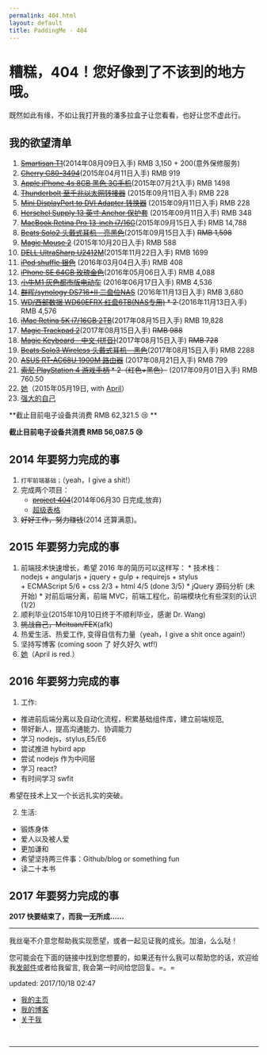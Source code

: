 ```yaml
---
permalink: 404.html
layout: default
title: PaddingMe - 404
---
```


# 糟糕，404！您好像到了不该到的地方哦。

既然如此有缘，不如让我打开我的潘多拉盒子让您看看，也好让您不虚此行。


## 我的欲望清单

  1. <del>[Smartisan T1](http://www.smartisan.cn/)</del>(2014年08月09日入手) RMB 3,150 + 200(意外保修服务)
  2. <del>[Cherry G80-3494](http://item.jd.com/372399.html)</del>(2015年04月11日入手) RMB 919
  1. <del>[Apple iPhone 4s 8GB 黑色 3G手机](https://item.jd.com/981822.html)</del>(2015年07月21入手) RMB 1498
  3. <del>[Thunderbolt 至千兆以太网转接器](https://www.apple.com/cn/shop/product/MD463FE/A/thunderbolt-to-gigabit-ethernet-adapter)</del> (2015年09月11日入手) RMB 228
  4. <del>[Mini DisplayPort to DVI Adapter 转换器](https://www.apple.com/cn/shop/product/MB570FE/B/mini-displayport-%E8%87%B3-dvi-%E8%BD%AC%E6%8D%A2%E5%99%A8)</del> (2015年09月11日入手) RMB 228
  5. <del>[Herschel Supply 13 英寸 Anchor 保护套](https://www.tactics.com/herschel-supply/anchor-sleeve-for-ipad-mini/chambray)</del> (2015年09月11日入手) RMB 348
  6. <del>[MacBook Retina Pro 13-inch i7/16G](http://store.apple.com/cn-k12/buy-mac/macbook-pro?product=ME866CH/A&step=config)</del>(2015年09月15日入手) RMB 14,788
  7. <del>[Beats Solo2 头戴式耳机 - 亮黑色](https://item.jd.hk/1986073002.html)</del>(2015年09月15日入手) <del>RMB 1,598</del>
  8. <del>[Magic Mouse 2](https://www.apple.com/cn/shop/product/MLA02CH/A/magic-mouse-2)</del> (2015年10月20日入手) RMB 588
  9. <del>[DELL UltraSharp U2412M](http://item.jd.com/493442.html)</del>(2015年11月22日入手) RMB 1699
  10. <del>[iPod shuffle 银色](https://www.amazon.com/Apple-shuffle-Generation-Discontinued-Manufacturer/dp/B001FA1NUK)</del> (2016年03月04日入手) RMB 408
  11. <del>[iPhone SE 64GB 玫瑰金色](https://www.apple.com/cn/iphone-se/)</del>(2016年05月06日入手) RMB 4,088
  12. <del>[小牛M1 灰色都市版电动车](https://item.jd.com/10375321742.html)</del> (2016年06月17日入手) RMB 4,536
  12. <del>[群晖/synology DS716+II 二盘位NAS](https://item.taobao.com/item.htm)</del> (2016年11月13日入手) RMB 3,680
  13. <del>[WD/西部数据 WD60EFRX 红盘6TB(NAS专用)](https://item.taobao.com/item.htm) * 2 </del> (2016年11月13日入手) RMB 4,576
  14. <del>[iMac Retina 5K i7/16GB 2TB](https://www.apple.com/cn/imac/)</del>(2017年08月15日入手) RMB 19,828
  15. <del>[Magic Trackpad 2](https://www.apple.com/cn/shop/product/MJ2R2CH/A/magic-trackpad-2)</del>(2017年08月15日入手) <del>RMB 988</del>
  16. <del>[Magic Keyboard - 中文 (拼音)](https://www.apple.com/cn/shop/product/MJ2R2CH/A/magic-trackpad-2)</del>(2017年08月15日入手) <del>RMB 728</del>
  17. <del>[Beats Solo3 Wireless 头戴式耳机 - 黑色](https://www.apple.com/cn/shop/product/MNEN2PA/A/beats-solo3-wireless-%E5%A4%B4%E6%88%B4%E5%BC%8F%E8%80%B3%E6%9C%BA-%E7%82%AB%E9%BB%91%E8%89%B2)</del>(2017年08月15日入手) RMB 2288
  18. <del>[ASUS RT-AC68U 1900M 路由器](https://item.jd.com/1035733.html)</del> (2017年08月21日入手) RMB 799
  19. <del>[索尼 PlayStation 4 游戏手柄](https://item.jd.com/3600407.html) * 2（红色+黑色）</del> (2017年09月01日入手) RMB 760.50
  20. [她]("四月，我等你很久了!")（2015年05月19日, with [April](http://april.im)）
  21. [强大的自己]("我还在努力，请你相信，我正在努力变得强大！")



  **截止目前电子设备共消费 RMB 62,321.5 :cry: **




**截止目前电子设备共消费 RMB 56,087.5 :cry:**

## 2014 年要努力完成的事
  1. ``打牢前端基础；``（yeah，I give a shit!）
  2. 完成两个项目：
     * <del>[project 404]()</del>(2014年06月30 日完成,放弃)
     * [超级表格](http://supertable.me "我要一个人做完它，想想很害怕")
  3. <del>好好工作，努力赚钱</del>(2014 还算满意)。

## 2015 年要努力完成的事

  1. 前端技术快速增长，希望 2016 年的简历可以这样写：
    * 技术栈：<br>nodejs + angularjs + jquery + gulp + requirejs + stylus <br>+ ECMAScript 5/6 + css 2/3 + html 4/5 (done 3/5)
    * jQuery 源码分析 (未开始)
    * 对前后端分离，前端 MVC，前端工程化，前端模块化有些深刻的认识 (1/2)
  2. 顺利毕业(2015年10月10日终于不顺利毕业，感谢 Dr. Wang)
  3. <del>挑战自己，Meituan/FEX</del>(afk)
  4. 热爱生活、热爱工作, 变得自信有力量（yeah，I give a shit once again!）
  5. 坚持写博客 (coming soon 了 好久好久 wtf!)
  6. [她](http://4yue.me "一切都刚刚好，不多也不少")（April is red.）


## 2016 年要努力完成的事

1. 工作:

  * 推进前后端分离以及自动化流程，积累基础组件库，建立前端规范,
  * 带好新人，提高沟通能力、协调能力
  * 学习 nodejs，stylus,E5/E6
  * 尝试推进 hybird app
  * 尝试 nodejs 作为中间层
  * 学习 react?
  * 有时间学习 swfit

  希望在技术上又一个长远扎实的突破。

2. 生活:

  - 锻炼身体
  - 爱人以及被人爱
  - 更加谦和
  - 希望坚持两三件事：Github/blog or something fun
  - 读二十本书

## 2017 年要努力完成的事


**2017 快要结束了，而我一无所成......**




----

我丝毫不介意您帮助我实现愿望，或者一起见证我的成长。加油，么么哒！

您可能会在下面的链接中找到您想要的，如果还有什么我可以帮助您的话，欢迎给我<a href="mailto:padding4me@gmail.com">发邮件</a>或者给我留言, 我会第一时间给您回复。=。=



updated: 2017/10/18 02:47

* [我的主页](/ "PaddingMe")
* [我的博客](/blog "padding.me/blog")
* [关于我](/about.html "padding.me/about.html")

<br>
<hr>


<!-- UY BEGIN -->
<div id="uyan_frame"></div>
<script type="text/javascript" src="http://v2.uyan.cc/code/uyan.js?uid=1948668"></script>
<!-- UY END -->


